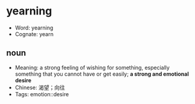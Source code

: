 # yearning

- Word: yearning
- Cognate: yearn

## noun

- Meaning: a strong feeling of wishing for something, especially something that you cannot have or get easily; **a strong and emotional desire**
- Chinese: 渴望；向往
- Tags: emotion::desire

